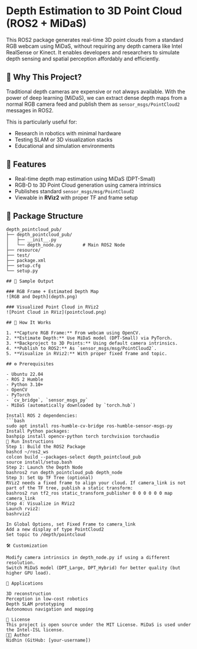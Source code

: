 # Depth Estimation to 3D Point Cloud (ROS2 + MiDaS)

This ROS2 package generates real-time 3D point clouds from a standard RGB webcam using MiDaS, without requiring any depth camera like Intel RealSense or Kinect. It enables developers and researchers to simulate depth sensing and spatial perception affordably and efficiently.

## 📌 Why This Project?

Traditional depth cameras are expensive or not always available. With the power of deep learning (MiDaS), we can extract dense depth maps from a normal RGB camera feed and publish them as `sensor_msgs/PointCloud2` messages in ROS2.

This is particularly useful for:
- Research in robotics with minimal hardware
- Testing SLAM or 3D visualization stacks
- Educational and simulation environments

## 🎯 Features

- Real-time depth map estimation using MiDaS (DPT-Small)
- RGB-D to 3D Point Cloud generation using camera intrinsics
- Publishes standard `sensor_msgs/msg/PointCloud2`
- Viewable in **RViz2** with proper TF and frame setup

## 🧱 Package Structure
```text
depth_pointcloud_pub/
├── depth_pointcloud_pub/
│   ├── __init__.py
│   └── depth_node.py        # Main ROS2 Node
├── resource/
├── test/
├── package.xml
├── setup.cfg
└── setup.py

## 📸 Sample Output

### RGB Frame + Estimated Depth Map
![RGB and Depth](depth.png)

### Visualized Point Cloud in RViz2
![Point Cloud in RViz](pointcloud.png)

## 🚀 How It Works

1. **Capture RGB Frame:** From webcam using OpenCV.
2. **Estimate Depth:** Use MiDaS model (DPT-Small) via PyTorch.
3. **Backproject to 3D Points:** Using default camera intrinsics.
4. **Publish to ROS2:** As `sensor_msgs/msg/PointCloud2`.
5. **Visualize in RViz2:** With proper fixed frame and topic.

## ⚙️ Prerequisites

- Ubuntu 22.04
- ROS 2 Humble
- Python 3.10+
- OpenCV
- PyTorch
- `cv_bridge`, `sensor_msgs_py`
- MiDaS (automatically downloaded by `torch.hub`)

Install ROS 2 dependencies:
```bash
sudo apt install ros-humble-cv-bridge ros-humble-sensor-msgs-py
Install Python packages:
bashpip install opencv-python torch torchvision torchaudio
🧪 Run Instructions
Step 1: Build the ROS2 Package
bashcd ~/ros2_ws
colcon build --packages-select depth_pointcloud_pub
source install/setup.bash
Step 2: Launch the Depth Node
bashros2 run depth_pointcloud_pub depth_node
Step 3: Set Up TF Tree (optional)
RViz2 needs a fixed frame to align your cloud. If camera_link is not part of the TF tree, publish a static transform:
bashros2 run tf2_ros static_transform_publisher 0 0 0 0 0 0 map camera_link
Step 4: Visualize in RViz2
Launch rviz2:
bashrviz2

In Global Options, set Fixed Frame to camera_link
Add a new display of type PointCloud2
Set topic to /depth/pointcloud

🛠️ Customization

Modify camera intrinsics in depth_node.py if using a different resolution.
Switch MiDaS model (DPT_Large, DPT_Hybrid) for better quality (but higher GPU load).

🤖 Applications

3D reconstruction
Perception in low-cost robotics
Depth SLAM prototyping
Autonomous navigation and mapping

📄 License
This project is open source under the MIT License. MiDaS is used under the Intel-ISL license.
👨‍💻 Author
Nidhin (GitHub: [your-username])